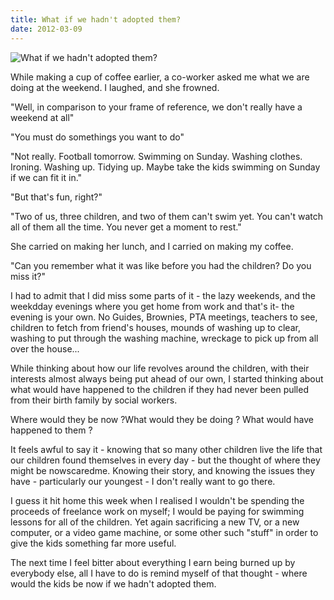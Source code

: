 ```yaml
---
title: What if we hadn't adopted them?
date: 2012-03-09
---
```


![What if we hadn't adopted them?](https://source.unsplash.com/dUPDhdeCN84/1600x900)

While making a cup of coffee earlier, a co-worker asked me what we are doing at the weekend. I laughed, and she frowned.

"Well, in comparison to your frame of reference, we don't really have a weekend at all"

"You must do somethings you want to do"

"Not really. Football tomorrow. Swimming on Sunday. Washing clothes. Ironing. Washing up. Tidying up. Maybe take the kids swimming on Sunday if we can fit it in."

"But that's fun, right?"

"Two of us, three children, and two of them can't swim yet. You can't watch all of them all the time. You never get a moment to rest."

She carried on making her lunch, and I carried on making my coffee.

"Can you remember what it was like before you had the children? Do you miss it?"

I had to admit that I did miss some parts of it - the lazy weekends, and the weekdday evenings where you get home from work and that's it- the evening is your own. No Guides, Brownies, PTA meetings, teachers to see, children to fetch from friend's houses, mounds of washing up to clear, washing to put through the washing machine, wreckage to pick up from all over the house...

While thinking about how our life revolves around the children, with their interests almost always being put ahead of our own, I started thinking about what would have happened to the children if they had never been pulled from their birth family by social workers.

Where would they be now ?What would they be doing ? What would have happened to them ?

It feels awful to say it - knowing that so many other children live the life that our children found themselves in every day - but the thought of where they might be nowscaredme. Knowing their story, and knowing the issues they have - particularly our youngest - I don't really want to go there.

I guess it hit home this week when I realised I wouldn't be spending the proceeds of freelance work on myself; I would be paying for swimming lessons for all of the children. Yet again sacrificing a new TV, or a new computer, or a video game machine, or some other such "stuff" in order to give the kids something far more useful.

The next time I feel bitter about everything I earn being burned up by everybody else, all I have to do is remind myself of that thought - where would the kids be now if we hadn't adopted them.